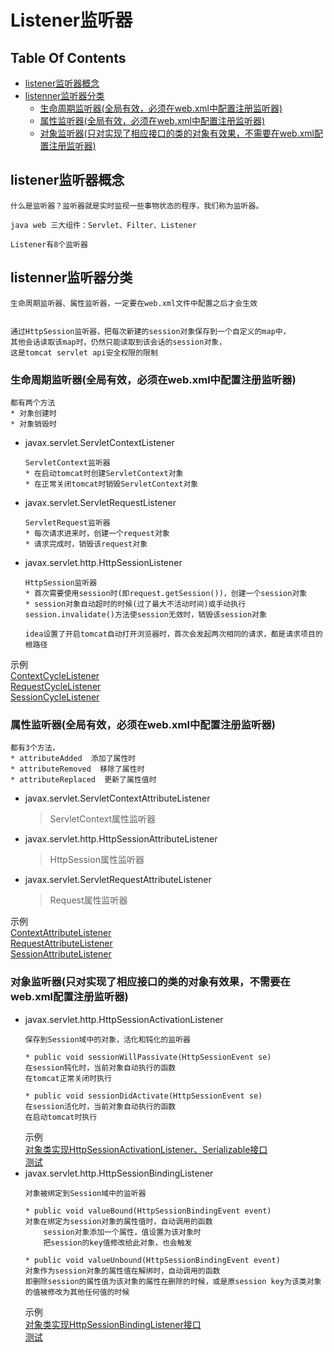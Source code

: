 Listener监听器
==

## Table Of Contents
* [listener监听器概念](#listener监听器概念)
* [listenner监听器分类](#listenner监听器分类)
    * [生命周期监听器(全局有效，必须在web.xml中配置注册监听器)](#生命周期监听器全局有效必须在web.xml中配置注册监听器)
    * [属性监听器(全局有效，必须在web.xml中配置注册监听器)](#属性监听器全局有效必须在web.xml中配置注册监听器)
    * [对象监听器(只对实现了相应接口的类的对象有效果，不需要在web.xml配置注册监听器)](#对象监听器只对实现了相应接口的类的对象有效果不需要在web.xml配置注册监听器)


## listener监听器概念
```text
什么是监听器？监听器就是实时监视一些事物状态的程序，我们称为监听器。

java web 三大组件：Servlet、Filter、Listener

Listener有8个监听器
```

## listenner监听器分类
```text
生命周期监听器、属性监听器，一定要在web.xml文件中配置之后才会生效


通过HttpSession监听器，把每次新建的session对象保存到一个自定义的map中，
其他会话读取该map时，仍然只能读取到该会话的session对象，
这是tomcat servlet api安全权限的限制
```

### 生命周期监听器(全局有效，必须在web.xml中配置注册监听器)
```text
都有两个方法
* 对象创建时
* 对象销毁时
```

* javax.servlet.ServletContextListener
    ```text
    ServletContext监听器
    * 在启动tomcat时创建ServletContext对象
    * 在正常关闭tomcat时销毁ServletContext对象
    ```
* javax.servlet.ServletRequestListener
    ```text
    ServletRequest监听器
    * 每次请求进来时，创建一个request对象
    * 请求完成时，销毁该request对象
    ```
* javax.servlet.http.HttpSessionListener
    ```text
    HttpSession监听器
    * 首次需要使用session时(即request.getSession())，创建一个session对象
    * session对象自动超时的时候(过了最大不活动时间)或手动执行 session.invalidate()方法使session无效时，销毁该session对象

    idea设置了开启tomcat自动打开浏览器时，首次会发起两次相同的请求，都是请求项目的根路径
    ```
示例  
[ContextCycleListener](../Listener/src/com/java/listener/cycle/ServletContextCycleListener.java)  
[RequestCycleListener](../Listener/src/com/java/listener/cycle/RequestCycleListener.java)  
[SessionCycleListener](../Listener/src/com/java/listener/cycle/HttpSessionCycleListener.java)  
    
### 属性监听器(全局有效，必须在web.xml中配置注册监听器)
```text
都有3个方法，
* attributeAdded  添加了属性时
* attributeRemoved  移除了属性时
* attributeReplaced  更新了属性值时
```

* javax.servlet.ServletContextAttributeListener
    >ServletContext属性监听器
* javax.servlet.http.HttpSessionAttributeListener
    >HttpSession属性监听器
* javax.servlet.ServletRequestAttributeListener
    >Request属性监听器
    
示例  
[ContextAttributeListener](../Listener/src/com/java/listener/attribute/ContextAttributeListener.java)  
[RequestAttributeListener](../Listener/src/com/java/listener/attribute/RequestAttributeListener.java)  
[SessionAttributeListener](../Listener/src/com/java/listener/attribute/SessionAttributeListener.java)  

    
### 对象监听器(只对实现了相应接口的类的对象有效果，不需要在web.xml配置注册监听器)
* javax.servlet.http.HttpSessionActivationListener
    ```text
    保存到Session域中的对象，活化和钝化的监听器

    * public void sessionWillPassivate(HttpSessionEvent se)
    在session钝化时，当前对象自动执行的函数
    在tomcat正常关闭时执行

    * public void sessionDidActivate(HttpSessionEvent se)
    在session活化时，当前对象自动执行的函数
    在启动tomcat时执行
    ```
    示例  
    [对象类实现HttpSessionActivationListener、Serializable接口](../Listener/src/com/java/bean/Person.java)  
    [测试](../Listener/web/sessionActivationListener.jsp)
* javax.servlet.http.HttpSessionBindingListener
    ```text
    对象被绑定到Session域中的监听器

    * public void valueBound(HttpSessionBindingEvent event)
    对象在绑定为session对象的属性值时，自动调用的函数
        session对象添加一个属性，值设置为该对象时
        把session的key值修改给此对象，也会触发
    
    * public void valueUnbound(HttpSessionBindingEvent event)
    对象作为session对象的属性值在解绑时，自动调用的函数
    即删除session的属性值为该对象的属性在删除的时候，或是原session key为该类对象的值被修改为其他任何值的时候
    ```
    示例  
    [对象类实现HttpSessionBindingListener接口](../Listener/src/com/java/bean/User.java)  
    [测试](../Listener/web/sessionBindingListener.jsp)